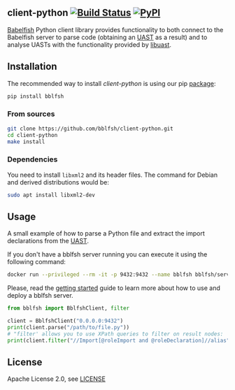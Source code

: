 ## client-python [![Build Status](https://travis-ci.org/bblfsh/client-python.svg?branch=master)](https://travis-ci.org/bblfsh/client-python) [![PyPI](https://img.shields.io/pypi/v/bblfsh.svg)](https://pypi.python.org/pypi/bblfsh)

[Babelfish](https://doc.bblf.sh) Python client library provides functionality to both
connect to the Babelfish server to parse code
(obtaining an [UAST](https://doc.bblf.sh/uast/specification.html) as a result)
and to analyse UASTs with the functionality provided by [libuast](https://github.com/bblfsh/libuast).

## Installation

The recommended way to install *client-python* is using our pip [package](https://pypi.python.org/pypi/bblfsh):

```sh
pip install bblfsh
```

### From sources

```bash
git clone https://github.com/bblfsh/client-python.git
cd client-python
make install
```

### Dependencies

You need to install `libxml2` and its header files. The command for 
Debian and derived distributions would be:

```bash
sudo apt install libxml2-dev
```

## Usage

A small example of how to parse a Python file and extract the import declarations from the [UAST](https://doc.bblf.sh/uast/specification.html).

If you don't have a bblfsh server running you can execute it using the following command:

```sh
docker run --privileged --rm -it -p 9432:9432 --name bblfsh bblfsh/server
```

Please, read the [getting started](https://doc.bblf.sh/user/getting-started.html) guide to learn more about how to use and deploy a bblfsh server.

```python
from bblfsh import BblfshClient, filter

client = BblfshClient("0.0.0.0:9432")
print(client.parse("/path/to/file.py"))
# "filter' allows you to use XPath queries to filter on result nodes:
print(client.filter("//Import[@roleImport and @roleDeclaration]//alias")
```

## License

Apache License 2.0, see [LICENSE](LICENSE)
